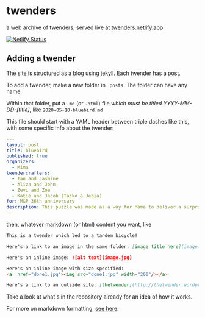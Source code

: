 # twenders
a web archive of twenders, served live at [twenders.netlify.app](https://twenders.netlify.app)

[![Netlify Status](https://api.netlify.com/api/v1/badges/e3537254-fb7f-4194-a066-fe5908744756/deploy-status)](https://app.netlify.com/sites/twenders/deploys)

## Adding a twender

The site is structured as a blog using [jekyll](https://jekyllrb.com/).  Each twender has a post.

To add a twender, make a new folder in `_posts`. The folder can have any name.

Within that folder, put a `.md` (or `.html`) file *which must be titled YYYY-MM-DD-[title]*, like `2020-05-10-bluebird.md`

This file should start with a YAML header between triple dashes like this, with some specific info about the twender:

```yaml
---
layout: post
title: bluebird
published: true
organizers: 
  - Mima
twendercrafters:
  - Ian and Jasmine
  - Aliza and John
  - Zevi and Zoe
  - Katie and Jacob (Tacko & Jebia)
for: M&P 36th anniversary
description: This puzzle was made as a way for Mama to deliver a surprise anniversary present to Papa.
---
````

then, whatever markdown (or html) content you want, like

```markdown
This is a twender which led to a tandem bicycle!

Here's a link to an image in the same folder: [image title here](image.jpg).

Here's an inline image: ![alt text](image.jpg)

Here's an inline image with size specified:
<a  href="done1.jpg"><img src="done1.jpg" width="200"/></a>

Here's a link to an outside site: [thetwender](http://thetwender.wordpress.com).
```

Take a look at what's in the repository already for an idea of how it works.

For more on markdown formatting, [see here](https://github.com/adam-p/markdown-here/wiki/Markdown-Cheatsheet).
